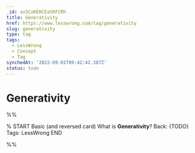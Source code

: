 ```yaml
---
_id: avSCoKEHCEa5RFCRh
title: Generativity
href: https://www.lesswrong.com/tag/generativity
slug: generativity
type: tag
tags:
  - LessWrong
  - Concept
  - Tag
synchedAt: '2022-09-01T09:42:42.387Z'
status: todo
---
```


# Generativity


%%

% START
Basic (and reversed card)
What is **Generativity**?
Back: {TODO}
Tags: LessWrong
END
<!--ID: 1663157001599-->


%%
	
